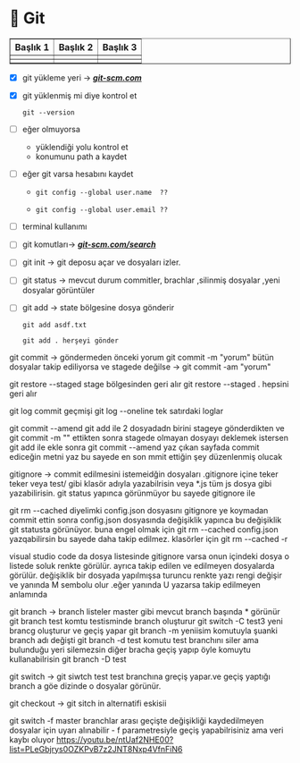 # 📂 Git
 
<table border="1">
  <tr>
    <th>Başlık 1</th>
    <th>Başlık 2</th>
    <th>Başlık 3</th>
  </tr>
  <tr>
    <td></td>
    <td></td>
    <td></td>
  </tr>
  <tr>
    <td></td>
    <td></td>
    <td></td>
  </tr>
</table>



 
- [x] git yükleme yeri -> [**_git-scm.com_**](https://git-scm.com/downloads/win)

- [x] git yüklenmiş mi diye kontrol et <pre><code>git --version </code></pre>

- [ ] eğer olmuyorsa
	+ yüklendiği yolu kontrol et 
	+ konumunu path a kaydet

- [ ] eğer git varsa hesabını kaydet 
	+ <pre><code>git config --global user.name  ??</code></pre>
	+ <pre><code>git config --global user.email ??</code></pre>


- [ ] terminal kullanımı 
	[^1]:https://youtu.be/aHOzKAe6bGE?list=PLeGbjrys0OZKPvB7z2JNT8Nxp4VfnFiN6)
	[^2]:https://youtu.be/UWmIkn3f1UM?list=PLeGbjrys0OZKPvB7z2JNT8Nxp4VfnFiN6)

- [ ] git komutları-> [**_git-scm.com/search_**](https://git-scm.com/search/results?search=&language=en)
	

- [ ] git init ->  git deposu açar ve dosyaları izler.
		
- [ ] git status -> mevcut durum commitler, brachlar ,silinmiş dosyalar ,yeni dosyalar görüntüler

- [ ] git add ->  state bölgesine dosya gönderir 
	<pre><code>git add asdf.txt </code></pre>
	<pre><code>git add . herşeyi gönder</code></pre>

git commit -> 
	göndermeden önceki yorum
	git commit -m "yorum"
	bütün dosyalar takip ediliyorsa ve stagede değilse ->
	git commit -am "yorum"

git restore --staged 
	stage bölgesinden geri alır 
	git restore --staged . hepsini geri alır 

git log 
	commit geçmişi
	git log --oneline tek satırdaki loglar

git commit --amend
git add ile 2 dosyadadn birini stageye gönderdikten ve git commit -m "" ettikten sonra stagede olmayan dosyayı deklemek istersen git add ile ekle sonra git commit --amend yaz çıkan sayfada commit ediceğin metni yaz bu sayede en son mmit ettiğin şey düzenlenmiş olucak

gitignore ->
	commit edilmesini istemeidğin dosyaları .gitignore içine teker teker veya test/  gibi klasör adıyla yazabilrisin veya *.js tüm js dosya gibi yazabilirisin.
git status yapınca görünmüyor bu sayede gitignore ile 

git rm --cached
	diyelimki config.json dosyasını gitignore ye koymadan commit ettin sonra config.json dosyasında değişiklik yapınca bu değişiklik git statusta görünüyor. buna engel olmak için git rm --cached config.json yazqabilirsin bu sayede daha takip edilmez. klasörler için  git rm --cached -r 

visual studio code da dosya listesinde gitignore varsa onun içindeki dosya o listede soluk renkte görülür. ayrıca takip edilen ve edilmeyen dosyalarda görülür. değişiklik bir dosyada yapılmışsa turuncu renkte yazı rengi değişir ve yanında M sembolu olur .eğer yanında U yazarsa takip edilmeyen anlamında 

git branch -> 
	branch listeler master gibi 
	mevcut branch başında * görünür
	git branch test komtu testisminde branch oluşturur 
	git switch -C test3 yeni brancg oluşturur ve geçiş yapar
	git branch -m yeniisim komutuyla şuanki branch adı değişti 
	git branch -d test komutu test branchını siler  ama bulunduğu yeri silemezsin diğer bracha geçiş yapıp öyle komuytu kullanabilrisin 
	git branch -D test


git switch ->
	git siwtch test test branchına greçiş yapar.ve geçiş yaptığı branch a göe dizinde o dosyalar görünür.

git checkout ->
	git sitch in alternatifi eskisii

git switch -f master 
branchlar arası geçişte değişikliği kaydedilmeyen dosyalar için uyarı alınabilir  - f parametresiyle geçiş yapabilrisiniz ama veri kaybı oluyor 
https://youtu.be/ntUaf2NHE00?list=PLeGbjrys0OZKPvB7z2JNT8Nxp4VfnFiN6
